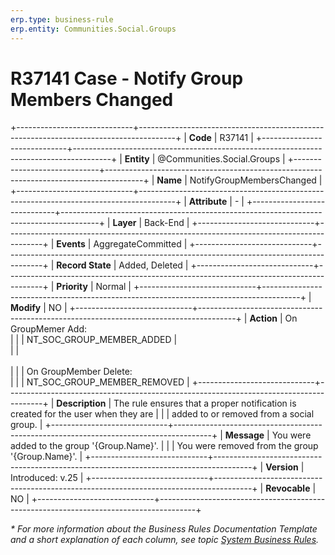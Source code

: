 ```yaml
---
erp.type: business-rule
erp.entity: Communities.Social.Groups
---
```


# R37141 Case - Notify Group Members Changed
+-----------------------------+---------------------------------------------------------------------------------------+
| **Code**                    | R37141                                                                                |
+-----------------------------+---------------------------------------------------------------------------------------+
| **Entity**                  | @Communities.Social.Groups                                                            |
+-----------------------------+---------------------------------------------------------------------------------------+
| **Name**                    | NotifyGroupMembersChanged                                                             |
+-----------------------------+---------------------------------------------------------------------------------------+
| **Attribute**               | \-                                                                                    |
+-----------------------------+---------------------------------------------------------------------------------------+
| **Layer**                   | Back-End                                                                              |
+-----------------------------+---------------------------------------------------------------------------------------+
| **Events**                  | AggregateCommitted                                                                    |
+-----------------------------+---------------------------------------------------------------------------------------+
| **Record State**            | Added, Deleted                                                                        |
+-----------------------------+---------------------------------------------------------------------------------------+
| **Priority**                | Normal                                                                                |
+-----------------------------+---------------------------------------------------------------------------------------+
| **Modify**                  | NO                                                                                    |
+-----------------------------+---------------------------------------------------------------------------------------+
| **Action**                  | On GroupMemer Add:<br>                                                                |
|                             | NT_SOC_GROUP_MEMBER_ADDED                                                             |   
|                             | <br></br>                                                                             |
|                             | Оn GroupMember Delete:<br>                                                            |
|                             | NT_SOC_GROUP_MEMBER_REMOVED                                                           |
+-----------------------------+---------------------------------------------------------------------------------------+
| **Description**             | The rule ensures that a proper notification is created for the user when they are     |
|                             | added to or removed from a social group.                                              | 
+-----------------------------+---------------------------------------------------------------------------------------+
| **Message**                 | You were added to the group '{Group.Name}'.                                           |
|                             | You were removed from the group '{Group.Name}'.                                       |
+-----------------------------+---------------------------------------------------------------------------------------+
| **Version**                 | Introduced: v.25                                                                      |
+-----------------------------+---------------------------------------------------------------------------------------+
| **Revocable**               | NO                                                                                    |
+-----------------------------+---------------------------------------------------------------------------------------+

*\* For more information about the Business Rules Documentation Template and a short explanation of each column, see
topic [System Business Rules](../templates/template-description-system-business-rules.md).*
